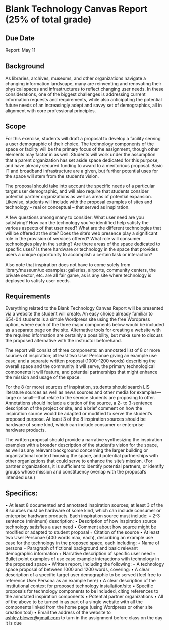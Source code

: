 # Blank Technology Canvas Report (25% of total grade)

## Due Date
Report: May 11

## Background
As libraries, archives, museums, and other organizations navigate a changing information landscape, many are reinventing and renovating their physical spaces and infrastructures to reflect changing user needs. In these considerations, one of the biggest challenges is addressing current information requests and requirements, while also anticipating the potential future needs of an increasingly adept and savvy set of demographics, all in alignment with core professional principles.

## Scope
For this exercise, students will draft a proposal to develop a facility serving a user demographic of their choice. The technology components of the space or facility will be the primary focus of the assignment, though other elements may factor in as well. Students will work under the assumption that a parent organization has set aside space dedicated for this purpose, and have already secured funding to award to a meritorious proposal. Basic IT and broadband infrastructure are a given, but further potential uses for the space will stem from the student’s vision. 

The proposal should take into account the specific needs of a particular target user demographic, and will also require that students consider potential partner organizations as well as areas of potential expansion. Likewise, students will include with the proposal examples of sites and technology – real or conceptual – that served as inspiration.  

A few questions among many to consider: What user need are you satisfying? How can the technology you’ve identified help satisfy the various aspects of that user need?  What are the different technologies that will be offered at the site? Does the site’s web presence play a significant role in the provision of services offered? What role will consumer technologies play in the setting? Are there areas of the space dedicated to specific uses? Is there hardware or technology in the space that provides users a unique opportunity to accomplish a certain task or interaction?  

Also note that inspiration does not have to come solely from library/museum/ux examples: galleries, airports, community centers, the private sector, etc. are all fair game, as is any site where technology is deployed to satisfy user needs. 

## Requirements
Everything related to the Blank Technology Canvas Report will be presented via a website the student will create. An easy choice already familiar to 654-04 students is a simple Wordpress site using the free Wordpress option, where each of the three major components below would be included as a separate page on the site. Alternative tools for creating a website with the required information are certainly a possibility, but make sure to discuss the proposed alternative with the instructor beforehand.  

The report will consist of three components: an annotated list of 8 or more sources of inspiration; at least two User Personae giving an example use case; and a separate written proposal (1000-1200 words) describing the overall space and the community it will serve, the primary technological components it will feature, and potential partnerships that might enhance the mission and usage of the space.  

For the 8 (or more) sources of inspiration, students should search LIS literature sources as well as news sources and other media for examples—large or small—that relate to the service students are proposing to offer. Annotations should include a citation of the source, a 2- to 3-sentence description of the project or site, and a brief comment on how the inspiration source would be adapted or modified to serve the student’s proposed purpose. At least 3 of the 8 inspiration sources should be hardware of some kind, which can include consumer or enterprise hardware products.  

The written proposal should provide a narrative synthesizing the inspiration examples with a broader description of the student’s vision for the space, as well as any relevant background concerning the larger building or organizational context housing the space, and potential partnerships with other organizations that could serve to enhance the site’s mission. (For partner organizations, it is sufficient to identify potential partners, or identify groups whose mission and constituency overlap with the proposal’s intended use.)

## Specifics: 

• At least 8 documented and annotated inspiration sources; at least 3 of the 8 sources must be hardware of some kind, which can include consumer or enterprise hardware products. Each inspiration source must include: 
    ◦ 2-3 sentence (minimum) description:
        ▪ Description of how inspiration source technology satisfies a user need
        ▪ Comment about how source might be modified or adapted to student proposal
    ◦ Citation of the source
• At least two User Personae (400 words max, each), describing an example use case for the technology in the proposed space, each including:
    ◦ Name of persona
    ◦ Paragraph of fictional background and basic relevant demographic information
    ◦ Narrative description of specific user need 
    ◦ Bullet point examples of use case example interactions with technology in the proposed space
• Written report, including the following: 
    ◦ A technology space proposal of between 1000 and 1200 words, covering:
        ▪ A clear description of a specific target user demographic to be served (feel free to reference User Persona as an example here)
        ▪ A clear description of the institutional context for proposed technology installation/site
        ▪ Specific proposals for technology components to be included, citing references to the annotated inspiration components
        ▪ Potential partner organizations
• All of the above to be turned in as part of a single website with all the components linked from the home page (using Wordpress or other site creation tool)
• Email the address of the website to ashley.blewer@gmail.com to turn in the assignment before class on the day it is due